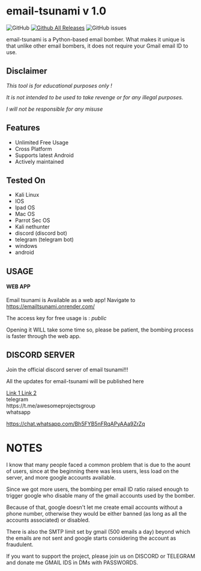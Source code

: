 
# email-tsunami v 1.0

![GitHub](https://img.shields.io/github/license/profeshnul-duvlupur/email-tsunami)
[![Github All Releases](https://img.shields.io/github/downloads/profeshnul-duvlupur/email-tsunami/total.svg)]()
![GitHub issues](https://img.shields.io/github/issues/profeshnul-duvlupur/email-tsunami)

email-tsunami is a Python-based email bomber. What makes it unique is that unlike other email bombers, it does not require your Gmail email ID to use.


## Disclaimer
*This tool is for educational purposes only !*

_It is not intended to be used to take revenge or for any illegal purposes._

*I will not be responsible for any misuse*


## Features
* Unlimited Free Usage
* Cross Platform
* Supports latest Android
* Actively maintained


## Tested On
* Kali Linux
* IOS
* Ipad OS
* Mac OS
* Parrot Sec OS
* Kali nethunter
* discord (discord bot)
* telegram (telegram bot)
* windows
* android
  
  
## USAGE 
#### WEB APP 

Email tsunami is  Available as a web app!
Navigate to https://emailtsunami.onrender.com/

The access key for free usage is : *public*

Opening it WILL take some time so, please be patient, the bombing process is faster through the web app.


## DISCORD SERVER

Join the official discord server of email tsunami!!!

All the updates for email-tsunami will be published here

<a href=https://discord.com/invite/ndp64XbtPp>
Link 1
</a>

<a href=https://discord.gg/ndp64XbtPp.>
Link 2
</a>
<br>
telegram
<br>
https://t.me/awesomeprojectsgroup



<br>
whatsapp 

<br>

https://chat.whatsapp.com/Bh5FYB5nFRqAPyAAa9ZrZq
<br>

# NOTES

I know that many people faced a common problem that is due to the aount of users, since at the beginning there was less users, less load on the server, and more google accounts available.

Since we got more users, the bombing per email ID ratio raised enough to trigger google who disable many of the gmail accounts used by the bomber.

Because of that, google doesn't let me create email accounts without a phone number, otherwise they would be either banned (as long as all the accounts associated) or disabled.

There is also the SMTP limit set by gmail (500 emails a day) beyond which the emails are not sent and google starts considering the account as fraudulent.

If you want to support the project, please join us on DISCORD or TELEGRAM and donate me GMAIL IDS in DMs with PASSWORDS.
